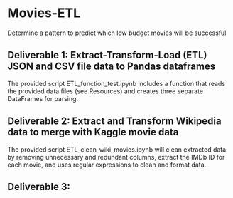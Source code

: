 # Movies-ETL
Determine a pattern to predict which low budget movies will be successful

## Deliverable 1: Extract-Transform-Load (ETL) JSON and CSV file data to Pandas dataframes
The provided script ETL_function_test.ipynb includes a function that reads the provided data files (see Resources) and creates three separate DataFrames for parsing.

## Deliverable 2: Extract and Transform Wikipedia data to merge with Kaggle movie data
The provided script ETL_clean_wiki_movies.ipynb will clean extracted data by removing unnecessary and redundant columns, extract the IMDb ID for each movie, and uses regular expressions to clean and format data.

## Deliverable 3: 